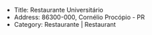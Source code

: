-  Title: Restaurante Universitário
-  Address: 86300-000, Cornélio Procópio - PR
-  Category: Restaurante | Restaurant
